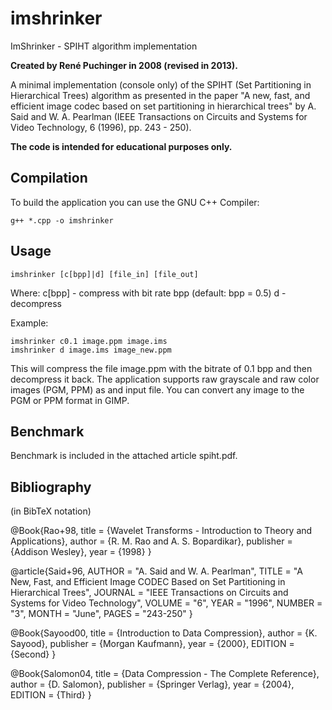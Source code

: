 # imshrinker
ImShrinker - SPIHT algorithm implementation

**Created by René Puchinger in 2008 (revised in 2013).**

A minimal implementation (console only) of the SPIHT (Set Partitioning in Hierarchical Trees) algorithm as presented in the paper
"A new, fast, and efficient image codec based on set partitioning in hierarchical trees" by A. Said and W. A. Pearlman
(IEEE Transactions on Circuits and Systems for Video Technology, 6 (1996), pp. 243 - 250).

**The code is intended for educational purposes only.**

Compilation
-----------
To build the application you can use the GNU C++ Compiler:
```
g++ *.cpp -o imshrinker
```

Usage
-----
```
imshrinker [c[bpp]|d] [file_in] [file_out]
```

Where:
 c[bpp] - compress with bit rate bpp (default: bpp = 0.5)
 d      - decompress

Example:
```
imshrinker c0.1 image.ppm image.ims
imshrinker d image.ims image_new.ppm
```

This will compress the file image.ppm with the bitrate of 0.1 bpp and then decompress it back.
The application supports raw grayscale and raw color images (PGM, PPM) as and input file. You can convert any image to the PGM or PPM format in GIMP.

Benchmark
---------
Benchmark is included in the attached article spiht.pdf.

Bibliography
------------
(in BibTeX notation)

@Book{Rao+98,
  title     = {Wavelet Transforms - Introduction to Theory and Applications},
  author    = {R. M. Rao and A. S. Bopardikar},
  publisher = {Addison Wesley},
  year      = {1998}
}

@article{Said+96,
        AUTHOR = "A. Said and W. A. Pearlman",
        TITLE = "A New, Fast, and Efficient Image CODEC Based on Set Partitioning in Hierarchical Trees",
        JOURNAL = "IEEE Transactions on Circuits and Systems for Video Technology",
        VOLUME = "6",
        YEAR = "1996",
        NUMBER = "3",
        MONTH = "June",
        PAGES = "243-250"
}

@Book{Sayood00,
  title     = {Introduction to Data Compression},
  author    = {K. Sayood},
  publisher = {Morgan Kaufmann},
  year      = {2000},
  EDITION = {Second}
}

@Book{Salomon04,
  title     = {Data Compression - The Complete Reference},
  author    = {D. Salomon},
  publisher = {Springer Verlag},
  year      = {2004},
  EDITION = {Third}
}

